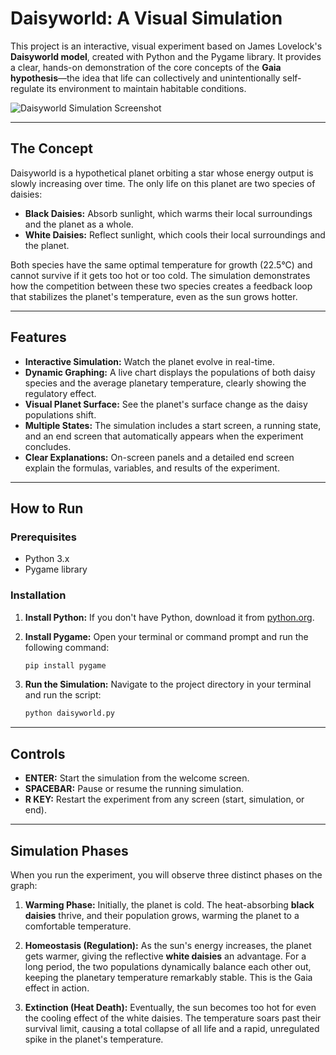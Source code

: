 # Daisyworld: A Visual Simulation

This project is an interactive, visual experiment based on James Lovelock's **Daisyworld model**, created with Python and the Pygame library. It provides a clear, hands-on demonstration of the core concepts of the **Gaia hypothesis**—the idea that life can collectively and unintentionally self-regulate its environment to maintain habitable conditions.

![Daisyworld Simulation Screenshot]([https://placehold.co/800x400/142828/FFFFFF?text=Daisyworld+Simulation](https://github.com/AmbiguousError/Daisyworld_Simulation/blob/main/DaisyWorld_Screenshot.gif))

---

## The Concept

Daisyworld is a hypothetical planet orbiting a star whose energy output is slowly increasing over time. The only life on this planet are two species of daisies:

* **Black Daisies:** Absorb sunlight, which warms their local surroundings and the planet as a whole.
* **White Daisies:** Reflect sunlight, which cools their local surroundings and the planet.

Both species have the same optimal temperature for growth (22.5°C) and cannot survive if it gets too hot or too cold. The simulation demonstrates how the competition between these two species creates a feedback loop that stabilizes the planet's temperature, even as the sun grows hotter.

---

## Features

* **Interactive Simulation:** Watch the planet evolve in real-time.
* **Dynamic Graphing:** A live chart displays the populations of both daisy species and the average planetary temperature, clearly showing the regulatory effect.
* **Visual Planet Surface:** See the planet's surface change as the daisy populations shift.
* **Multiple States:** The simulation includes a start screen, a running state, and an end screen that automatically appears when the experiment concludes.
* **Clear Explanations:** On-screen panels and a detailed end screen explain the formulas, variables, and results of the experiment.

---

## How to Run

### Prerequisites

* Python 3.x
* Pygame library

### Installation

1.  **Install Python:** If you don't have Python, download it from [python.org](https://www.python.org/downloads/).

2.  **Install Pygame:** Open your terminal or command prompt and run the following command:
    ```bash
    pip install pygame
    ```

3.  **Run the Simulation:** Navigate to the project directory in your terminal and run the script:
    ```bash
    python daisyworld.py
    ```

---

## Controls

* **ENTER:** Start the simulation from the welcome screen.
* **SPACEBAR:** Pause or resume the running simulation.
* **R KEY:** Restart the experiment from any screen (start, simulation, or end).

---

## Simulation Phases

When you run the experiment, you will observe three distinct phases on the graph:

1.  **Warming Phase:** Initially, the planet is cold. The heat-absorbing **black daisies** thrive, and their population grows, warming the planet to a comfortable temperature.

2.  **Homeostasis (Regulation):** As the sun's energy increases, the planet gets warmer, giving the reflective **white daisies** an advantage. For a long period, the two populations dynamically balance each other out, keeping the planetary temperature remarkably stable. This is the Gaia effect in action.

3.  **Extinction (Heat Death):** Eventually, the sun becomes too hot for even the cooling effect of the white daisies. The temperature soars past their survival limit, causing a total collapse of all life and a rapid, unregulated spike in the planet's temperature.
